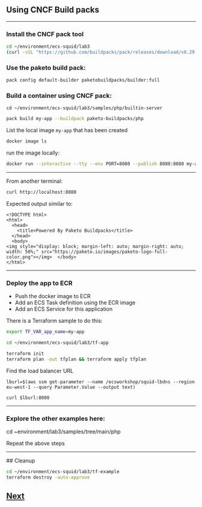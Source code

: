 
## Using CNCF Build packs

----

### Install the CNCF pack tool

```bash
cd ~/environment/ecs-squid/lab3
(curl -sSL "https://github.com/buildpacks/pack/releases/download/v0.29.0/pack-v0.29.0-linux.tgz" | sudo tar -C /usr/local/bin/ --no-same-owner -xzv pack)
```

### Use the paketo build pack:

```bash
pack config default-builder paketobuildpacks/builder:full
```

### Build a container using CNCF pack:

```
cd ~/environment/ecs-squid/lab3/samples/php/builtin-server
```


```bash
pack build my-app --buildpack paketo-buildpacks/php
```

List the local image `my-app` that has been created

```bash
docker image ls
```

run the image locally:


```bash
docker run --interactive --tty --env PORT=8080 --publish 8080:8080 my-app
```

----

From another terminal:

```bash
curl http://localhost:8080
```

Expected output similar to:

```
<!DOCTYPE html>
<html>
  <head>
    <title>Powered By Paketo Buildpacks</title>
  </head>
  <body>
<img style="display: block; margin-left: auto; margin-right: auto; width: 50%;" src="https://paketo.io/images/paketo-logo-full-color.png"></img>  </body>
</html>
```


-----------


### Deploy the app to ECR

- Push the docker image to ECR
- Add an ECS Task definition using the ECR image
- Add an ECS Service for this application 


There is a Terraform sample to do this:

```bash
export TF_VAR_app_name=my-app
```


```bash
cd ~/environment/ecs-squid/lab3/tf-app
```

```bash
terraform init
terraform plan -out tfplan && terraform apply tfplan

```


Find the load balancer URL

```
lburl=$(aws ssm get-parameter --name /ecsworkshop/squid-lbdns --region eu-west-1 --query Parameter.Value --output text)

curl $lburl:8080

```

-------


### Explore the other examples here:

cd ~environment/lab3/samples/tree/main/php

Repeat the above steps


-----




## Cleanup

```bash
cd ~/environment/ecs-squid/lab3/tf-example
terraform destroy -auto-approve
```

## [Next](./WRAPUP.md)





